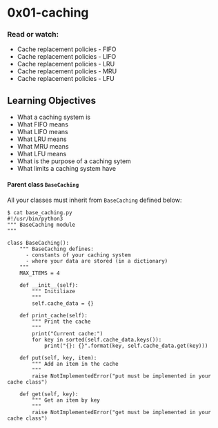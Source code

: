 # 0x01-caching

### Read or watch:

* Cache replacement policies - FIFO
* Cache replacement policies - LIFO
* Cache replacement policies - LRU
* Cache replacement policies - MRU
* Cache replacement policies - LFU

## Learning Objectives

* What a caching system is
* What FIFO means
* What LIFO means
* What LRU means
* What MRU means
* What LFU means
* What is the purpose of a caching sytem
* What limits a caching system have

#### Parent class `BaseCaching`
All your classes must inherit from `BaseCaching` defined below:

```
$ cat base_caching.py
#!/usr/bin/python3
""" BaseCaching module
"""

class BaseCaching():
    """ BaseCaching defines:
      - constants of your caching system
      - where your data are stored (in a dictionary)
    """
    MAX_ITEMS = 4

    def __init__(self):
        """ Initiliaze
        """
        self.cache_data = {}

    def print_cache(self):
        """ Print the cache
        """
        print("Current cache:")
        for key in sorted(self.cache_data.keys()):
            print("{}: {}".format(key, self.cache_data.get(key)))

    def put(self, key, item):
        """ Add an item in the cache
        """
        raise NotImplementedError("put must be implemented in your cache class")

    def get(self, key):
        """ Get an item by key
        """
        raise NotImplementedError("get must be implemented in your cache class")
```